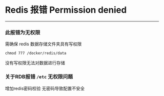 # Redis 报错 Permission denied
- - -
### 此报错为无权限

需确保 redis 数据存储文件夹具有写权限

```shell
chmod 777 /docker/redis/data
```

没有写权限无法对数据进行存储

### 关于RDB报错 `/etc` 无权限问题

增加redis密码校验 无密码导致配置不安全
